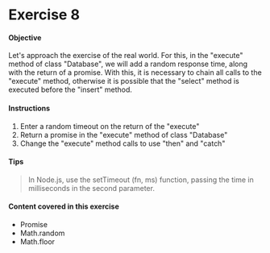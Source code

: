 # Exercise 8

#### Objective
Let's approach the exercise of the real world. For this, in the "execute" method of class "Database", we will add a random response time, along with the return of a promise. With this, it is necessary to chain all calls to the "execute" method, otherwise it is possible that the "select" method is executed before the "insert" method.

#### Instructions

1. Enter a random timeout on the return of the "execute"
1. Return a promise in the "execute" method of class "Database"
2. Change the "execute" method calls to use "then" and "catch"

#### Tips

> In Node.js, use the setTimeout (fn, ms) function, passing the time in milliseconds in the second parameter.

#### Content covered in this exercise

* Promise
* Math.random
* Math.floor